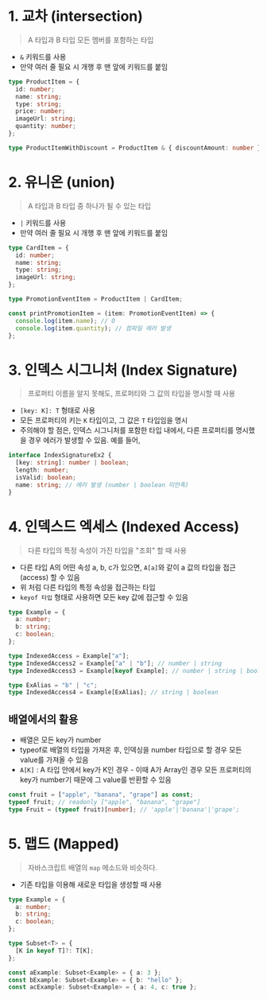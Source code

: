 # 1. 교차 (intersection)

> A 타입과 B 타입 모든 멤버를 포함하는 타입

- `&` 키워드를 사용
- 만약 여러 줄 필요 시 개행 후 맨 앞에 키워드를 붙임

```ts
type ProductItem = {
  id: number;
  name: string;
  type: string;
  price: number;
  imageUrl: string;
  quantity: number;
};

type ProductItemWithDiscount = ProductItem & { discountAmount: number };
```

# 2. 유니온 (union)

> A 타입과 B 타입 중 하나가 될 수 있는 타입

- `|` 키워드를 사용
- 만약 여러 줄 필요 시 개행 후 맨 앞에 키워드를 붙임

```ts
type CardItem = {
  id: number;
  name: string;
  type: string;
  imageUrl: string;
};

type PromotionEventItem = ProductItem | CardItem;

const printPromotionItem = (item: PromotionEventItem) => {
  console.log(item.name); // O
  console.log(item.quantity); // 컴파일 에러 발생
};
```

# 3. 인덱스 시그니처 (Index Signature)

> 프로퍼티 이름을 알지 못해도, 프로퍼티와 그 값의 타입을 명시할 때 사용

- `[key: K]: T` 형태로 사용
- 모든 프로퍼티의 키는 `K` 타입이고, 그 값은 `T` 타입임을 명시
- 주의해야 할 점은, 인덱스 시그니처를 포함한 타입 내에서, 다른 프로퍼티를 명시했을 경우 에러가 발생할 수 있음. 예를 들어,

```ts
interface IndexSignatureEx2 {
  [key: string]: number | boolean;
  length: number;
  isValid: boolean;
  name: string; // 에러 발생 (number | boolean 미만족)
}
```

# 4. 인덱스드 엑세스 (Indexed Access)

> 다른 타입의 특정 속성이 가진 타입을 "조회" 할 때 사용

- 다른 타입 A의 어떤 속성 a, b, c가 있으면, `A[a]`와 같이 a 값의 타입을 접근(access) 할 수 있음
- 위 처럼 다른 타입의 특정 속성을 접근하는 타입
- `keyof 타입` 형태로 사용하면 모든 key 값에 접근할 수 있음

```ts
type Example = {
  a: number;
  b: string;
  c: boolean;
};

type IndexedAccess = Example["a"];
type IndexedAccess2 = Example["a" | "b"]; // number | string
type IndexedAccess3 = Example[keyof Example]; // number | string | boolean

type ExAlias = "b" | "c";
type IndexedAccess4 = Example[ExAlias]; // string | boolean
```

## 배열에서의 활용

- 배열은 모든 key가 number
- typeof로 배열의 타입을 가져온 후, 인덱싱을 number 타입으로 할 경우 모든 value를 가져올 수 있음
- `A[K]` : A 타입 안에서 key가 K인 경우 - 이때 A가 Array인 경우 모든 프로퍼티의 key가 number기 때문에 그 value를 반환할 수 있음

```ts
const fruit = ["apple", "banana", "grape"] as const;
typeof fruit; // readonly ["apple", "banana", "grape"]
type Fruit = (typeof fruit)[number]; // 'apple'|'banana'|'grape';
```

# 5. 맵드 (Mapped)

> 자바스크립트 배열의 `map` 메소드와 비슷하다.

- 기존 타입을 이용해 새로운 타입을 생성할 때 사용

```ts
type Example = {
  a: number;
  b: string;
  c: boolean;
};

type Subset<T> = {
  [K in keyof T]?: T[K];
};

const aExample: Subset<Example> = { a: 3 };
const bExample: Subset<Example> = { b: "hello" };
const acExample: Subset<Example> = { a: 4, c: true };
```